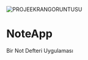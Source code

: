 ![PROJEEKRANGORUNTUSU](https://github.com/oktayagdag/NoteApp/assets/120986651/cf23cbfb-e75a-4501-8244-0a1209fef9e3)

# NoteApp

Bir Not Defteri Uygulaması
